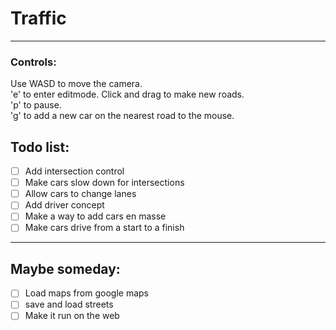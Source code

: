 # Traffic  
---  
### Controls:  
Use WASD to move the camera.  
'e' to enter editmode.  Click and drag to make new roads.  
'p' to pause.  
'g' to add a new car on the nearest road to the mouse.  

## Todo list:  
 - [ ] Add intersection control  
 - [ ] Make cars slow down for intersections  
 - [ ] Allow cars to change lanes  
 - [ ] Add driver concept  
 - [ ] Make a way to add cars en masse  
 - [ ] Make cars drive from a start to a finish  
---
## Maybe someday:  
 - [ ] Load maps from google maps  
 - [ ] save and load streets  
 - [ ] Make it run on the web  
